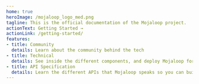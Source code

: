 ```yaml
---
home: true
heroImage: /mojaloop_logo_med.png
tagline: This is the official documentation of the Mojaloop project.
actionText: Getting Started →
actionLink: /getting-started/
features:
- title: Community
  details: Learn about the community behind the tech
- title: Technical
  details: See inside the different components, and deploy Mojaloop for yourself!
- title: API Specification
  details: Learn the different APIs that Mojaloop speaks so you can build your integration
---
```

